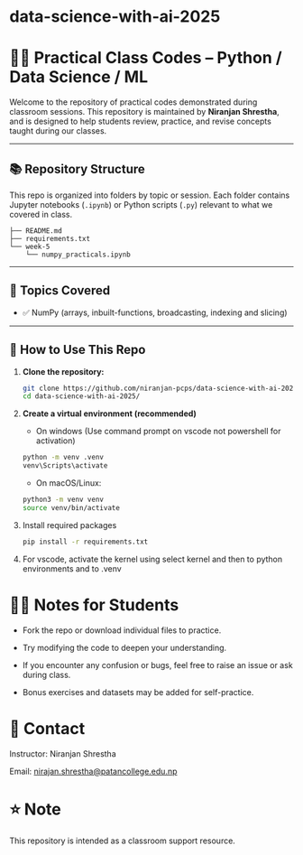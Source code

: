 # data-science-with-ai-2025

# 🧑‍🏫 Practical Class Codes – Python / Data Science / ML

Welcome to the repository of practical codes demonstrated during classroom sessions. This repository is maintained by **Niranjan Shrestha**, and is designed to help students review, practice, and revise concepts taught during our classes.

---

## 📚 Repository Structure

This repo is organized into folders by topic or session. Each folder contains Jupyter notebooks (`.ipynb`) or Python scripts (`.py`) relevant to what we covered in class.

```
├── README.md
├── requirements.txt
└── week-5
    └── numpy_practicals.ipynb
```


---

## 🧠 Topics Covered

- ✅ NumPy (arrays, inbuilt-functions, broadcasting, indexing and slicing)
---

## 🚀 How to Use This Repo

1. **Clone the repository:**

   ```bash
   git clone https://github.com/niranjan-pcps/data-science-with-ai-2025.git
   cd data-science-with-ai-2025/
   ```

2. **Create a virtual environment (recommended)**
   - On windows (Use command prompt on vscode not powershell for activation)
   ```bash
   python -m venv .venv
   venv\Scripts\activate

   ```
   - On macOS/Linux:
   ```bash
   python3 -m venv venv
   source venv/bin/activate
      ```

3. Install required packages
   ```bash
   pip install -r requirements.txt
   ```

4. For vscode, activate the kernel using select kernel and then to python environments and to .venv
  

# 🙋‍♂️ Notes for Students
- Fork the repo or download individual files to practice.

- Try modifying the code to deepen your understanding.

- If you encounter any confusion or bugs, feel free to raise an issue or ask during class.

- Bonus exercises and datasets may be added for self-practice.

# 📩 Contact
Instructor: Niranjan Shrestha

Email: nirajan.shrestha@patancollege.edu.np

# ⭐ Note
This repository is intended as a classroom support resource.